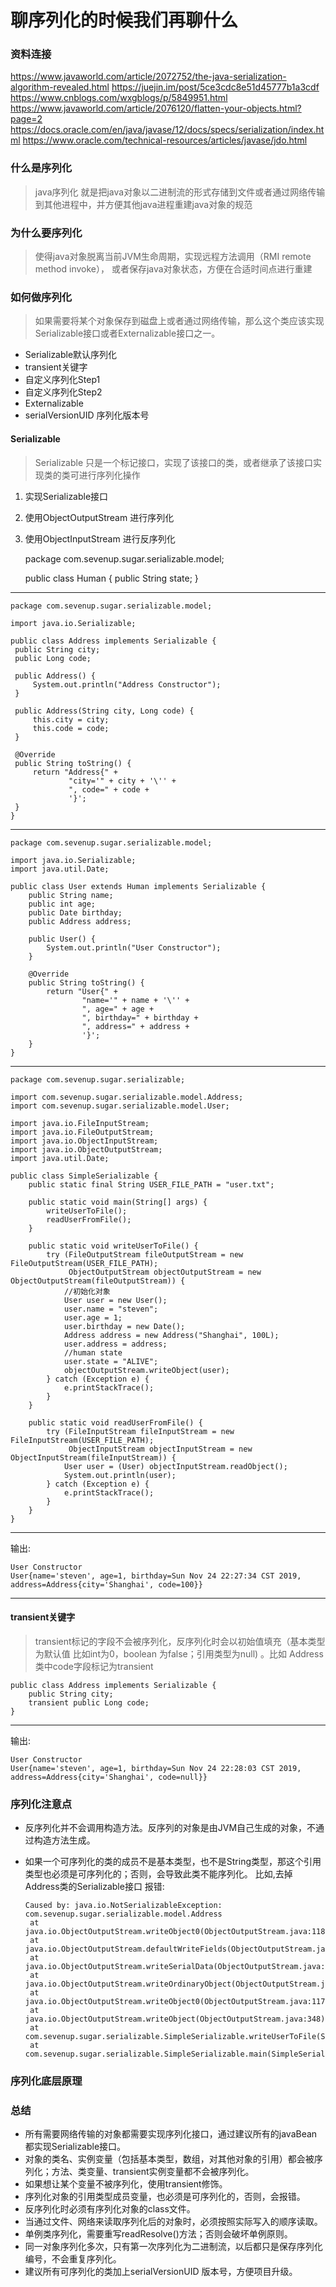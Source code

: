 # 聊序列化的时候我们再聊什么
### 资料连接
https://www.javaworld.com/article/2072752/the-java-serialization-algorithm-revealed.html
https://juejin.im/post/5ce3cdc8e51d45777b1a3cdf
https://www.cnblogs.com/wxgblogs/p/5849951.html
https://www.javaworld.com/article/2076120/flatten-your-objects.html?page=2
https://docs.oracle.com/en/java/javase/12/docs/specs/serialization/index.html
https://www.oracle.com/technical-resources/articles/javase/jdo.html


### 什么是序列化
> java序列化 就是把java对象以二进制流的形式存储到文件或者通过网络传输到其他进程中，并方便其他java进程重建java对象的规范

### 为什么要序列化
> 使得java对象脱离当前JVM生命周期，实现远程方法调用（RMI remote method invoke），
> 或者保存java对象状态，方便在合适时间点进行重建

### 如何做序列化
>如果需要将某个对象保存到磁盘上或者通过网络传输，那么这个类应该实现Serializable接口或者Externalizable接口之一。
 + Serializable默认序列化
 + transient关键字
 + 自定义序列化Step1
 + 自定义序列化Step2
 + Externalizable
 + serialVersionUID 序列化版本号
#### Serializable
> Serializable 只是一个标记接口，实现了该接口的类，或者继承了该接口实现类的类可进行序列化操作

 1. 实现Serializable接口
 2. 使用ObjectOutputStream 进行序列化
 3. 使用ObjectInputStream 进行反序列化
 
 
    package com.sevenup.sugar.serializable.model;
    
    public class Human {
        public String state;
    }
 ---
    package com.sevenup.sugar.serializable.model;
    
    import java.io.Serializable;
    
    public class Address implements Serializable {
     public String city;
     public Long code;
    
     public Address() {
         System.out.println("Address Constructor");
     }
    
     public Address(String city, Long code) {
         this.city = city;
         this.code = code;
     }
    
     @Override
     public String toString() {
         return "Address{" +
                 "city='" + city + '\'' +
                 ", code=" + code +
                 '}';
     }
    }
---
    package com.sevenup.sugar.serializable.model;
    
    import java.io.Serializable;
    import java.util.Date;
    
    public class User extends Human implements Serializable {
        public String name;
        public int age;
        public Date birthday;
        public Address address;
    
        public User() {
            System.out.println("User Constructor");
        }
    
        @Override
        public String toString() {
            return "User{" +
                    "name='" + name + '\'' +
                    ", age=" + age +
                    ", birthday=" + birthday +
                    ", address=" + address +
                    '}';
        }
    }
---
    package com.sevenup.sugar.serializable;
    
    import com.sevenup.sugar.serializable.model.Address;
    import com.sevenup.sugar.serializable.model.User;
    
    import java.io.FileInputStream;
    import java.io.FileOutputStream;
    import java.io.ObjectInputStream;
    import java.io.ObjectOutputStream;
    import java.util.Date;
    
    public class SimpleSerializable {
        public static final String USER_FILE_PATH = "user.txt";
    
        public static void main(String[] args) {
            writeUserToFile();
            readUserFromFile();
        }
    
        public static void writeUserToFile() {
            try (FileOutputStream fileOutputStream = new FileOutputStream(USER_FILE_PATH);
                 ObjectOutputStream objectOutputStream = new ObjectOutputStream(fileOutputStream)) {
                //初始化对象
                User user = new User();
                user.name = "steven";
                user.age = 1;
                user.birthday = new Date();
                Address address = new Address("Shanghai", 100L);
                user.address = address;
                //human state
                user.state = "ALIVE";
                objectOutputStream.writeObject(user);
            } catch (Exception e) {
                e.printStackTrace();
            }
        }
    
        public static void readUserFromFile() {
            try (FileInputStream fileInputStream = new FileInputStream(USER_FILE_PATH);
                 ObjectInputStream objectInputStream = new ObjectInputStream(fileInputStream)) {
                User user = (User) objectInputStream.readObject();
                System.out.println(user);
            } catch (Exception e) {
                e.printStackTrace();
            }
        }
    }
---
输出:

    User Constructor
    User{name='steven', age=1, birthday=Sun Nov 24 22:27:34 CST 2019, address=Address{city='Shanghai', code=100}}
---
#### transient关键字
> transient标记的字段不会被序列化，反序列化时会以初始值填充（基本类型为默认值 比如int为0，boolean 为false；引用类型为null)
。比如 Address类中code字段标记为transient

    public class Address implements Serializable {
        public String city;
        transient public Long code;
    }
---
输出:

    User Constructor
    User{name='steven', age=1, birthday=Sun Nov 24 22:28:03 CST 2019, address=Address{city='Shanghai', code=null}}

### 序列化注意点
 + 反序列化并不会调用构造方法。反序列的对象是由JVM自己生成的对象，不通过构造方法生成。
 + 如果一个可序列化的类的成员不是基本类型，也不是String类型，那这个引用类型也必须是可序列化的；否则，会导致此类不能序列化。
   比如,去掉Address类的Serializable接口 报错:
       
       Caused by: java.io.NotSerializableException: com.sevenup.sugar.serializable.model.Address
        at java.io.ObjectOutputStream.writeObject0(ObjectOutputStream.java:1184)
        at java.io.ObjectOutputStream.defaultWriteFields(ObjectOutputStream.java:1548)
        at java.io.ObjectOutputStream.writeSerialData(ObjectOutputStream.java:1509)
        at java.io.ObjectOutputStream.writeOrdinaryObject(ObjectOutputStream.java:1432)
        at java.io.ObjectOutputStream.writeObject0(ObjectOutputStream.java:1178)
        at java.io.ObjectOutputStream.writeObject(ObjectOutputStream.java:348)
        at com.sevenup.sugar.serializable.SimpleSerializable.writeUserToFile(SimpleSerializable.java:32)
        at com.sevenup.sugar.serializable.SimpleSerializable.main(SimpleSerializable.java:16)

### 序列化底层原理

### 总结

+ 所有需要网络传输的对象都需要实现序列化接口，通过建议所有的javaBean都实现Serializable接口。
+ 对象的类名、实例变量（包括基本类型，数组，对其他对象的引用）都会被序列化；方法、类变量、transient实例变量都不会被序列化。
+ 如果想让某个变量不被序列化，使用transient修饰。
+ 序列化对象的引用类型成员变量，也必须是可序列化的，否则，会报错。
+ 反序列化时必须有序列化对象的class文件。
+ 当通过文件、网络来读取序列化后的对象时，必须按照实际写入的顺序读取。
+ 单例类序列化，需要重写readResolve()方法；否则会破坏单例原则。
+ 同一对象序列化多次，只有第一次序列化为二进制流，以后都只是保存序列化编号，不会重复序列化。
+ 建议所有可序列化的类加上serialVersionUID 版本号，方便项目升级。
